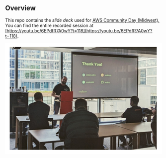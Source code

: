## Overview
This repo contains the _slide deck_ used for [AWS Community Day (Midwest).](https://www.midwestcommunityday.com/) You can find the entire recorded session at [https://youtu.be/6EPdfR7A0wY?t=118](https://youtu.be/6EPdfR7A0wY?t=118).

![Session](./session.png)